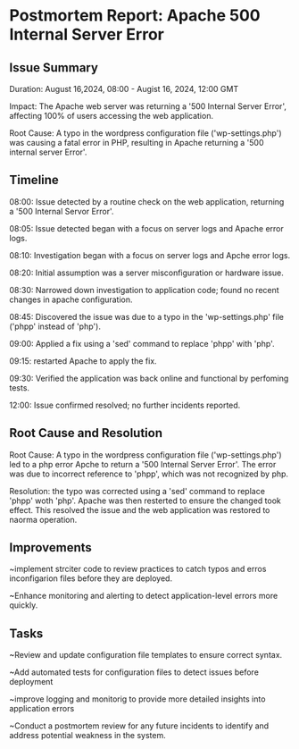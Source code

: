 # Postmortem Report: Apache 500 Internal Server Error

## Issue Summary

Duration: August 16,2024, 08:00 - Augist 16, 2024, 12:00 GMT

Impact: The Apache web server was returning a '500 Internal Server Error',
	affecting 100% of users accessing the web application.
 
Root Cause: A typo in the wordpress configuration file ('wp-settings.php') was
	causing a fatal error in PHP, resulting in Apache returning a '500 internal 	server Error'.

## Timeline

08:00: Issue detected by a routine check on the web application, returning a '500 	Internal Servor Error'.

08:05: Issue detected began with a focus on server logs and Apache error logs.

08:10: Investigation began with a focus on server logs and Apche error logs.

08:20: Initial assumption was a server misconfiguration or hardware issue.

08:30: Narrowed down investigation to application code; found no recent changes in 	apache configuration.

08:45: Discovered the issue was due to a typo in the 'wp-settings.php' file ('phpp'	instead of 'php').

09:00: Applied a fix using a 'sed' command to replace 'phpp' with 'php'.

09:15: restarted Apache to apply the fix.

09:30: Verified the application was back online and functional by perfoming tests.

12:00: Issue confirmed resolved; no further incidents reported.

## Root Cause and Resolution

Root Cause: A typo in the wordpress configuration file ('wp-settings.php') led to a 	php error Apche to return a '500 Internal Server Error'. The error was due to 	incorrect reference to 'phpp', which was not recognized by php.

Resolution: the typo was corrected using a 'sed' command to replace 'phpp' woth 'php'. Apache was then resterted to ensure the changed took effect. This resolved the issue and the web application was restored to naorma operation.

## Improvements

~implement strciter code to review practices to catch typos and erros inconfigarion files before they are deployed.

~Enhance monitoring and alerting to detect application-level errors more quickly.

## Tasks

~Review and update configuration file templates to ensure correct syntax.

~Add automated tests for configuration files to detect issues before deployment

~improve logging and monitorig to provide more detailed insights into application errors

~Conduct a postmortem review for any future incidents to identify and address potential weakness in the system.
